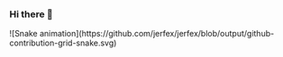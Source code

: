 ### Hi there 👋

<div>
![Snake animation](https://github.com/jerfex/jerfex/blob/output/github-contribution-grid-snake.svg)
</div>
